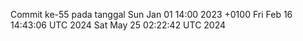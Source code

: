 Commit ke-55 pada tanggal Sun Jan 01 14:00 2023 +0100
Fri Feb 16 14:43:06 UTC 2024
Sat May 25 02:22:42 UTC 2024
